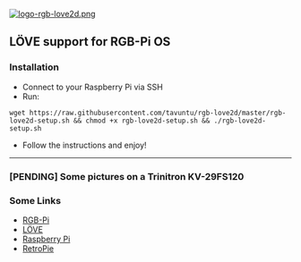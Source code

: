 [![logo-rgb-love2d.png](https://i.postimg.cc/8C4cJNzr/logo-rgb-love2d.png)](https://postimg.cc/KKKxCXLZ)

## LÖVE support for RGB-Pi OS

### Installation

* Connect to your Raspberry Pi via SSH
* Run:

```
wget https://raw.githubusercontent.com/tavuntu/rgb-love2d/master/rgb-love2d-setup.sh && chmod +x rgb-love2d-setup.sh && ./rgb-love2d-setup.sh
```
* Follow the instructions and enjoy!

---

### [PENDING] Some pictures on a Trinitron KV-29FS120 

### Some Links

* [RGB-Pi](https://www.rgb-pi.com/)
* [LÖVE](https://love2d.org/)
* [Raspberry Pi](https://www.raspberrypi.org/)
* [RetroPie](https://retropie.org.uk/)
